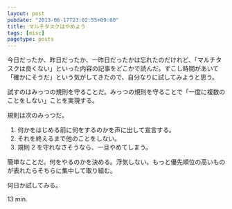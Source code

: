 ```yaml
---
layout: post
pubdate: "2013-06-17T23:02:55+09:00"
title: マルチタスクはやめよう
tags: [misc]
pagetype: posts
---
```

今日だったか、昨日だったか、一昨日だったかは忘れたのだけれど、「マルチタスクは良くない」といった内容の記事をどこかで読んだ。すこし時間があいて「確かにそうだ」という気がしてきたので、自分なりに試してみようと思う。

試すのはみっつの規則を守ることだ。みっつの規則を守ることで「一度に複数のことをしない」ことを実現する。

規則は次のみっつだ。

1. 何かをはじめる前に何をするのかを声に出して宣言する。
2. それを終えるまで他のことをしない。
3. 規則 2 を守れなさそうなら、一旦やめてしまう。

簡単なことだ。何をやるのかを決める。浮気しない。もっと優先順位の高いものが表れたらそちらに集中して取り組む。

何日か試してみる。

13 min.
